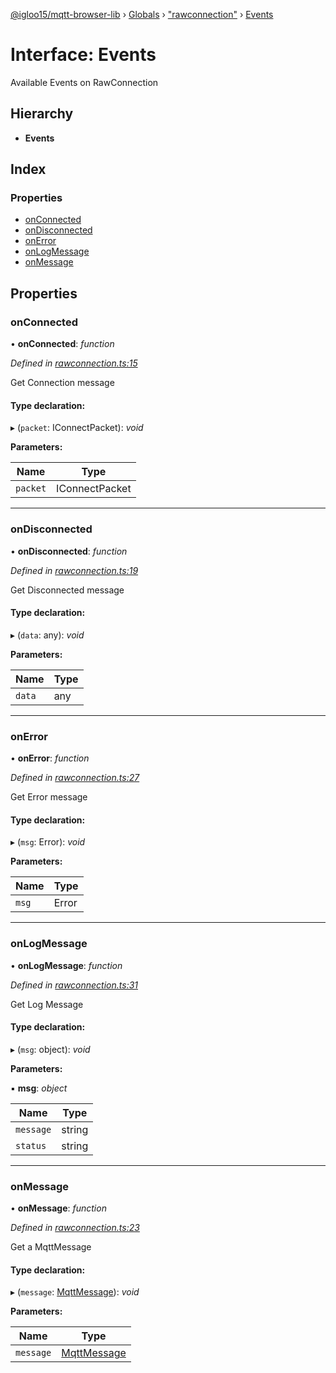 [@igloo15/mqtt-browser-lib](../README.md) › [Globals](../globals.md) › ["rawconnection"](../modules/_rawconnection_.md) › [Events](_rawconnection_.events.md)

# Interface: Events

Available Events on RawConnection

## Hierarchy

* **Events**

## Index

### Properties

* [onConnected](_rawconnection_.events.md#onconnected)
* [onDisconnected](_rawconnection_.events.md#ondisconnected)
* [onError](_rawconnection_.events.md#onerror)
* [onLogMessage](_rawconnection_.events.md#onlogmessage)
* [onMessage](_rawconnection_.events.md#onmessage)

## Properties

###  onConnected

• **onConnected**: *function*

*Defined in [rawconnection.ts:15](https://github.com/igloo15/mqtt-browser-lib/blob/2100e8c/src/rawconnection.ts#L15)*

Get Connection message

#### Type declaration:

▸ (`packet`: IConnectPacket): *void*

**Parameters:**

Name | Type |
------ | ------ |
`packet` | IConnectPacket |

___

###  onDisconnected

• **onDisconnected**: *function*

*Defined in [rawconnection.ts:19](https://github.com/igloo15/mqtt-browser-lib/blob/2100e8c/src/rawconnection.ts#L19)*

Get Disconnected message

#### Type declaration:

▸ (`data`: any): *void*

**Parameters:**

Name | Type |
------ | ------ |
`data` | any |

___

###  onError

• **onError**: *function*

*Defined in [rawconnection.ts:27](https://github.com/igloo15/mqtt-browser-lib/blob/2100e8c/src/rawconnection.ts#L27)*

Get Error message

#### Type declaration:

▸ (`msg`: Error): *void*

**Parameters:**

Name | Type |
------ | ------ |
`msg` | Error |

___

###  onLogMessage

• **onLogMessage**: *function*

*Defined in [rawconnection.ts:31](https://github.com/igloo15/mqtt-browser-lib/blob/2100e8c/src/rawconnection.ts#L31)*

Get Log Message

#### Type declaration:

▸ (`msg`: object): *void*

**Parameters:**

▪ **msg**: *object*

Name | Type |
------ | ------ |
`message` | string |
`status` | string |

___

###  onMessage

• **onMessage**: *function*

*Defined in [rawconnection.ts:23](https://github.com/igloo15/mqtt-browser-lib/blob/2100e8c/src/rawconnection.ts#L23)*

Get a MqttMessage

#### Type declaration:

▸ (`message`: [MqttMessage](../classes/_mqttmessage_.mqttmessage.md)): *void*

**Parameters:**

Name | Type |
------ | ------ |
`message` | [MqttMessage](../classes/_mqttmessage_.mqttmessage.md) |
